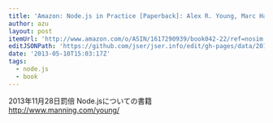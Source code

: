 ```yaml
---
title: 'Amazon: Node.js in Practice [Paperback]: Alex R. Young, Marc Harter'
author: azu
layout: post
itemUrl: 'http://www.amazon.com/o/ASIN/1617290939/book042-22/ref=nosim'
editJSONPath: 'https://github.com/jser/jser.info/edit/gh-pages/data/2013/05/index.json'
date: '2013-05-10T15:03:17Z'
tags:
  - node.js
  - book
---
```

2013年11月28日罰倍
Node.jsについての書籍
http://www.manning.com/young/
